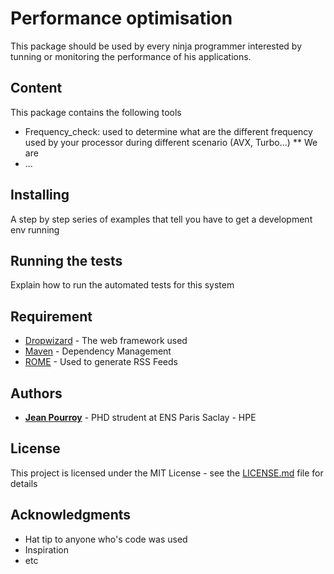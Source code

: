# Performance optimisation
This package should be used by every ninja programmer interested by tunning or monitoring the performance of his applications.

## Content
This package contains the following tools
*   Frequency_check: used to determine what are the different frequency used by your processor during different scenario (AVX, Turbo...)
**  We are
*   ...


## Installing

A step by step series of examples that tell you have to get a development env running




## Running the tests

Explain how to run the automated tests for this system


## Requirement

* [Dropwizard](http://www.dropwizard.io/1.0.2/docs/) - The web framework used
* [Maven](https://maven.apache.org/) - Dependency Management
* [ROME](https://rometools.github.io/rome/) - Used to generate RSS Feeds


## Authors

* **[Jean Pourroy](https://www.linkedin.com/in/pourroyjean/)** - PHD strudent at ENS Paris Saclay - HPE

## License

This project is licensed under the MIT License - see the [LICENSE.md](LICENSE.md) file for details

## Acknowledgments

* Hat tip to anyone who's code was used
* Inspiration
* etc

